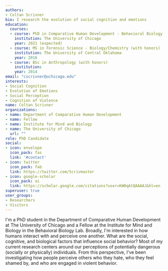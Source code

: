 ```yaml
---
authors:
- Coltan Scrivner
bio: I research the evolution of social cognition and emotions
education:
  courses:
  - course: PhD in Comparative Human Development - Behavioral Biology
    institution: The University of Chicago
    year: 2021 (expected)
  - course: MS in Forensic Science - Biology/Chemistry (with honors)
    institution: The University of Central Oklahoma
    year: 2016
  - course: BSc in Anthropology (with honors)
    institution:
    year: 2014
email: "cscrivner@uchicago.edu"
interests:
- Social Cognition
- Evolution of Emotions
- Social Perception
- Cognition of Violence
name: Coltan Scrivner
organizations:
- name: Department of Comparative Human Development
- name: Fellow
- name: Institute for Mind and Biology
- name: The University of Chicago
  url: ""
role: PhD Candidate
social:
- icon: envelope
  icon_pack: fas
  link: '#contact'
- icon: twitter
  icon_pack: fab
  link: https://twitter.com/Scrivmaster
- icon: google-scholar
  icon_pack: ai
  link: https://scholar.google.com/citations?user=KW0qAtQAAAAJ&hl=en
superuser: true
user_groups:
- Researchers
- Visitors
---
```


I'm a PhD student in the Department of Comparative Human Development at The University of Chicago and a Fellow at the Institute for Mind and Biology in the Behavioral Biology Lab. Broadly, I'm interested in how humans interact with and perceive one another. What are the social, cognitive, and biological factors that influence social behavior? Most of my current research centers around our perceptions of potentially dangerous (socially or physically) individuals. From this perspective, I've been investigating how people perceive others who they hate, who they feel shamed by, and who are engaged in violent behavior. 
 
